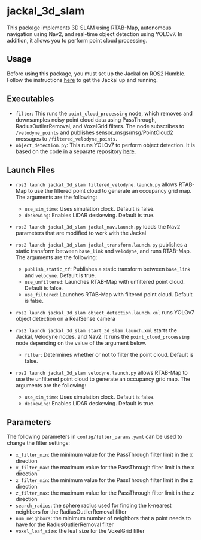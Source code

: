 # jackal_3d_slam
This package implements 3D SLAM using RTAB-Map, autonomous navigation using Nav2, and real-time object detection using YOLOv7. In addition, it allows you to perform point cloud processing.
## Usage
Before using this package, you must set up the Jackal on ROS2 Humble. Follow the instructions [here](https://github.com/r-shima/jackal_ros2_humble) to get the Jackal up and running.
## Executables
* `filter`: This runs the `point_cloud_processing` node, which removes and downsamples noisy point cloud data using PassThrough, RadiusOutlierRemoval, and VoxelGrid filters. The node subscribes to `/velodyne_points` and publishes sensor_msgs/msg/PointCloud2 messages to `/filtered_velodyne_points`.
* `object_detection.py`: This runs YOLOv7 to perform object detection. It is based on the code in a separate repository [here](https://github.com/r-shima/YOLOv7_ROS2/tree/rshima).
## Launch Files
* `ros2 launch jackal_3d_slam filtered_velodyne.launch.py` allows RTAB-Map to use the filtered point cloud to generate an occupancy grid map. The arguments are the following:
    * `use_sim_time`: Uses simulation clock. Default is false.
    * `deskewing`: Enables LiDAR deskewing. Default is true.

* `ros2 launch jackal_3d_slam jackal_nav.launch.py` loads the Nav2 parameters that are modified to work with the Jackal
* `ros2 launch jackal_3d_slam jackal_transform.launch.py` publishes a static transform between `base_link` and `velodyne`, and runs RTAB-Map. The arguments are the following:
    * `publish_static_tf`: Publishes a static transform between `base_link` and `velodyne`. Default is true.
    * `use_unfiltered`: Launches RTAB-Map with unfiltered point cloud. Default is false.
    * `use_filtered`: Launches RTAB-Map with filtered point cloud. Default is false.

* `ros2 launch jackal_3d_slam object_detection.launch.xml` runs YOLOv7 object detection on a RealSense camera
* `ros2 launch jackal_3d_slam start_3d_slam.launch.xml` starts the Jackal, Velodyne nodes, and Nav2. It runs the `point_cloud_processing` node depending on the value of the argument below.
    * `filter`: Determines whether or not to filter the point cloud. Default is false.

* `ros2 launch jackal_3d_slam velodyne.launch.py` allows RTAB-Map to use the unfiltered point cloud to generate an occupancy grid map. The arguments are the following:
    * `use_sim_time`: Uses simulation clock. Default is false.
    * `deskewing`: Enables LiDAR deskewing. Default is true.

## Parameters
The following parameters in `config/filter_params.yaml` can be used to change the filter settings:
* `x_filter_min`: the minimum value for the PassThrough filter limit in the x direction
* `x_filter_max`: the maximum value for the PassThrough filter limit in the x direction
* `z_filter_min`: the minimum value for the PassThrough filter limit in the z direction
* `z_filter_max`: the maximum value for the PassThrough filter limit in the z direction
* `search_radius`: the sphere radius used for finding the k-nearest neighbors for the RadiusOutlierRemoval filter
* `num_neighbors`: the minimum number of neighbors that a point needs to have for the RadiusOutlierRemoval filter
* `voxel_leaf_size`: the leaf size for the VoxelGrid filter